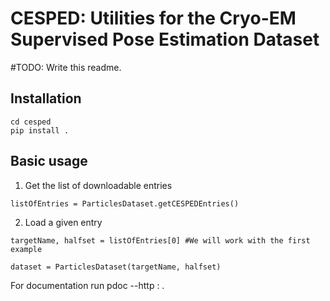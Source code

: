# CESPED: Utilities for the Cryo-EM Supervised Pose Estimation Dataset

#TODO: Write this readme.


## Installation
```
cd cesped
pip install .
```


## Basic usage

1. Get the list of downloadable entries
```
listOfEntries = ParticlesDataset.getCESPEDEntries()
```
2. Load a given entry
```
targetName, halfset = listOfEntries[0] #We will work with the first example

dataset = ParticlesDataset(targetName, halfset)
```



For documentation run
pdoc --http : .

